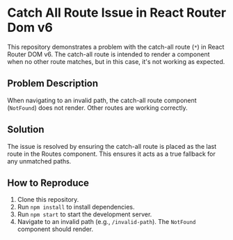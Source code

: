 # Catch All Route Issue in React Router Dom v6

This repository demonstrates a problem with the catch-all route (`*`) in React Router DOM v6.  The catch-all route is intended to render a component when no other route matches, but in this case, it's not working as expected.

## Problem Description

When navigating to an invalid path, the catch-all route component (`NotFound`) does not render.  Other routes are working correctly.

## Solution

The issue is resolved by ensuring the catch-all route is placed as the last route in the Routes component.  This ensures it acts as a true fallback for any unmatched paths.

## How to Reproduce

1. Clone this repository.
2. Run `npm install` to install dependencies.
3. Run `npm start` to start the development server.
4. Navigate to an invalid path (e.g., `/invalid-path`).  The `NotFound` component should render.